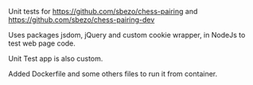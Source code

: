 Unit tests for https://github.com/sbezo/chess-pairing and https://github.com/sbezo/chess-pairing-dev 

Uses packages jsdom, jQuery and custom cookie wrapper, in NodeJs to test web page code.

Unit Test app is also custom.

Added Dockerfile and some others files to run it from container.
